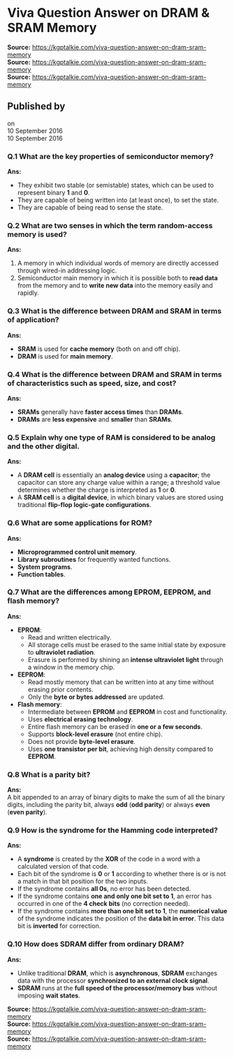 # Viva Question Answer on DRAM & SRAM Memory  
**Source:** https://kgptalkie.com/viva-question-answer-on-dram-sram-memory  
**Source:** https://kgptalkie.com/viva-question-answer-on-dram-sram-memory  
**Source:** https://kgptalkie.com/viva-question-answer-on-dram-sram-memory  

## Published by  
on  
10 September 2016  
10 September 2016  

### Q.1 What are the key properties of semiconductor memory?  
**Ans:**  
- They exhibit two stable (or semistable) states, which can be used to represent binary **1** and **0**.  
- They are capable of being written into (at least once), to set the state.  
- They are capable of being read to sense the state.  

### Q.2 What are two senses in which the term random-access memory is used?  
**Ans:**  
1. A memory in which individual words of memory are directly accessed through wired-in addressing logic.  
2. Semiconductor main memory in which it is possible both to **read data** from the memory and to **write new data** into the memory easily and rapidly.  

### Q.3 What is the difference between DRAM and SRAM in terms of application?  
**Ans:**  
- **SRAM** is used for **cache memory** (both on and off chip).  
- **DRAM** is used for **main memory**.  

### Q.4 What is the difference between DRAM and SRAM in terms of characteristics such as speed, size, and cost?  
**Ans:**  
- **SRAMs** generally have **faster access times** than **DRAMs**.  
- **DRAMs** are **less expensive** and **smaller** than **SRAMs**.  

### Q.5 Explain why one type of RAM is considered to be analog and the other digital.  
**Ans:**  
- A **DRAM cell** is essentially an **analog device** using a **capacitor**; the capacitor can store any charge value within a range; a threshold value determines whether the charge is interpreted as **1** or **0**.  
- A **SRAM cell** is a **digital device**, in which binary values are stored using traditional **flip-flop logic-gate configurations**.  

### Q.6 What are some applications for ROM?  
**Ans:**  
- **Microprogrammed control unit memory**.  
- **Library subroutines** for frequently wanted functions.  
- **System programs**.  
- **Function tables**.  

### Q.7 What are the differences among EPROM, EEPROM, and flash memory?  
**Ans:**  
- **EPROM**:  
  - Read and written electrically.  
  - All storage cells must be erased to the same initial state by exposure to **ultraviolet radiation**.  
  - Erasure is performed by shining an **intense ultraviolet light** through a window in the memory chip.  
- **EEPROM**:  
  - Read mostly memory that can be written into at any time without erasing prior contents.  
  - Only the **byte or bytes addressed** are updated.  
- **Flash memory**:  
  - Intermediate between **EPROM** and **EEPROM** in cost and functionality.  
  - Uses **electrical erasing technology**.  
  - Entire flash memory can be erased in **one or a few seconds**.  
  - Supports **block-level erasure** (not entire chip).  
  - Does not provide **byte-level erasure**.  
  - Uses **one transistor per bit**, achieving high density compared to **EEPROM**.  

### Q.8 What is a parity bit?  
**Ans:**  
A bit appended to an array of binary digits to make the sum of all the binary digits, including the parity bit, always **odd** (**odd parity**) or always **even** (**even parity**).  

### Q.9 How is the syndrome for the Hamming code interpreted?  
**Ans:**  
- A **syndrome** is created by the **XOR** of the code in a word with a calculated version of that code.  
- Each bit of the syndrome is **0** or **1** according to whether there is or is not a match in that bit position for the two inputs.  
- If the syndrome contains **all 0s**, no error has been detected.  
- If the syndrome contains **one and only one bit set to 1**, an error has occurred in one of the **4 check bits** (no correction needed).  
- If the syndrome contains **more than one bit set to 1**, the **numerical value** of the syndrome indicates the position of the **data bit in error**. This data bit is **inverted** for correction.  

### Q.10 How does SDRAM differ from ordinary DRAM?  
**Ans:**  
- Unlike traditional **DRAM**, which is **asynchronous**, **SDRAM** exchanges data with the processor **synchronized to an external clock signal**.  
- **SDRAM** runs at the **full speed of the processor/memory bus** without imposing **wait states**.  

**Source:** https://kgptalkie.com/viva-question-answer-on-dram-sram-memory  
**Source:** https://kgptalkie.com/viva-question-answer-on-dram-sram-memory  
**Source:** https://kgptalkie.com/viva-question-answer-on-dram-sram-memory